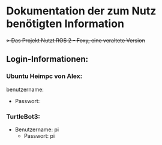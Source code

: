 # Dokumentation der zum Nutz benötigten Information
 >
 ~~> Das Projekt Nutzt ROS 2 - Foxy, eine veraltete Version~~

## Login-Informationen:

### Ubuntu Heimpc von Alex:

benutzername: 

- Passwort:

### TurtleBot3:

- Benutzername: pi
  - Passwort: pi
